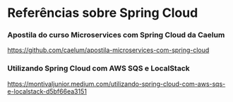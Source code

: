 # Referências sobre Spring Cloud

### Apostila do curso Microservices com Spring Cloud da Caelum

https://github.com/caelum/apostila-microservices-com-spring-cloud

### Utilizando Spring Cloud com AWS SQS e LocalStack

https://montivaljunior.medium.com/utilizando-spring-cloud-com-aws-sqs-e-localstack-d5bf66ea3151